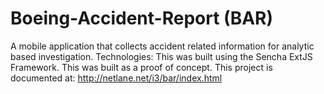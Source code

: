 # Boeing-Accident-Report (BAR)
A mobile application that collects accident related information for analytic based investigation.
Technologies:	This was built using the Sencha ExtJS Framework.  This was built as a proof of concept.
This project is documented at: http://netlane.net/i3/bar/index.html 
